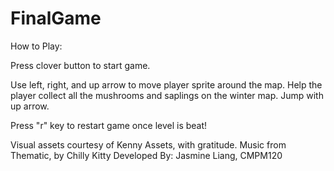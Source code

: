 # FinalGame

How to Play:

Press clover button to start game.  

Use left, right, and up arrow to move player sprite around the map. Help the player collect all the mushrooms and saplings on the winter map. Jump with up arrow.

Press "r" key to restart game once level is beat!

Visual assets courtesy of Kenny Assets, with gratitude.
Music from Thematic, by Chilly Kitty
Developed By: Jasmine Liang, CMPM120